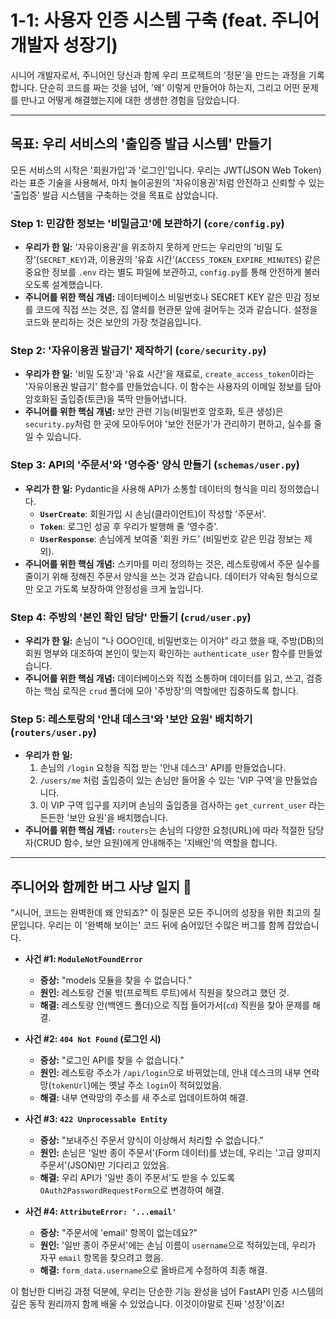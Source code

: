 # 1-1: 사용자 인증 시스템 구축 (feat. 주니어 개발자 성장기)

시니어 개발자로서, 주니어인 당신과 함께 우리 프로젝트의 '정문'을 만드는 과정을 기록합니다. 단순히 코드를 짜는 것을 넘어, '왜' 이렇게 만들어야 하는지, 그리고 어떤 문제를 만나고 어떻게 해결했는지에 대한 생생한 경험을 담았습니다.

---

## 목표: 우리 서비스의 '출입증 발급 시스템' 만들기

모든 서비스의 시작은 '회원가입'과 '로그인'입니다. 우리는 JWT(JSON Web Token)라는 표준 기술을 사용해서, 마치 놀이공원의 '자유이용권'처럼 안전하고 신뢰할 수 있는 '출입증' 발급 시스템을 구축하는 것을 목표로 삼았습니다.

### Step 1: 민감한 정보는 '비밀금고'에 보관하기 (`core/config.py`)

- **우리가 한 일:** '자유이용권'을 위조하지 못하게 만드는 우리만의 '비밀 도장'(`SECRET_KEY`)과, 이용권의 '유효 시간'(`ACCESS_TOKEN_EXPIRE_MINUTES`) 같은 중요한 정보를 `.env` 라는 별도 파일에 보관하고, `config.py`를 통해 안전하게 불러오도록 설계했습니다.
- **주니어를 위한 핵심 개념:** 데이터베이스 비밀번호나 SECRET KEY 같은 민감 정보를 코드에 직접 쓰는 것은, 집 열쇠를 현관문 앞에 걸어두는 것과 같습니다. 설정을 코드와 분리하는 것은 보안의 가장 첫걸음입니다.

### Step 2: '자유이용권 발급기' 제작하기 (`core/security.py`)

- **우리가 한 일:** '비밀 도장'과 '유효 시간'을 재료로, `create_access_token`이라는 '자유이용권 발급기' 함수를 만들었습니다. 이 함수는 사용자의 이메일 정보를 담아 암호화된 출입증(토큰)을 뚝딱 만들어냅니다.
- **주니어를 위한 핵심 개념:** 보안 관련 기능(비밀번호 암호화, 토큰 생성)은 `security.py`처럼 한 곳에 모아두어야 '보안 전문가'가 관리하기 편하고, 실수를 줄일 수 있습니다.

### Step 3: API의 '주문서'와 '영수증' 양식 만들기 (`schemas/user.py`)

- **우리가 한 일:** Pydantic을 사용해 API가 소통할 데이터의 형식을 미리 정의했습니다.
    - **`UserCreate`**: 회원가입 시 손님(클라이언트)이 작성할 '주문서'.
    - **`Token`**: 로그인 성공 후 우리가 발행해 줄 '영수증'.
    - **`UserResponse`**: 손님에게 보여줄 '회원 카드' (비밀번호 같은 민감 정보는 제외).
- **주니어를 위한 핵심 개념:** 스키마를 미리 정의하는 것은, 레스토랑에서 주문 실수를 줄이기 위해 정해진 주문서 양식을 쓰는 것과 같습니다. 데이터가 약속된 형식으로만 오고 가도록 보장하여 안정성을 크게 높입니다.

### Step 4: 주방의 '본인 확인 담당' 만들기 (`crud/user.py`)

- **우리가 한 일:** 손님이 "나 OOO인데, 비밀번호는 이거야" 라고 했을 때, 주방(DB)의 회원 명부와 대조하여 본인이 맞는지 확인하는 `authenticate_user` 함수를 만들었습니다.
- **주니어를 위한 핵심 개념:** 데이터베이스와 직접 소통하며 데이터를 읽고, 쓰고, 검증하는 핵심 로직은 `crud` 폴더에 모아 '주방장'의 역할에만 집중하도록 합니다.

### Step 5: 레스토랑의 '안내 데스크'와 '보안 요원' 배치하기 (`routers/user.py`)

- **우리가 한 일:**
    1.  손님의 `/login` 요청을 직접 받는 '안내 데스크' API를 만들었습니다.
    2.  `/users/me` 처럼 출입증이 있는 손님만 들어올 수 있는 'VIP 구역'을 만들었습니다.
    3.  이 VIP 구역 입구를 지키며 손님의 출입증을 검사하는 `get_current_user` 라는 든든한 '보안 요원'을 배치했습니다.
- **주니어를 위한 핵심 개념:** `routers`는 손님의 다양한 요청(URL)에 따라 적절한 담당자(CRUD 함수, 보안 요원)에게 안내해주는 '지배인'의 역할을 합니다.

---

## 주니어와 함께한 버그 사냥 일지 🐾

"시니어, 코드는 완벽한데 왜 안되죠?" 이 질문은 모든 주니어의 성장을 위한 최고의 질문입니다. 우리는 이 '완벽해 보이는' 코드 뒤에 숨어있던 수많은 버그를 함께 잡았습니다.

- **사건 #1: `ModuleNotFoundError`**
    - **증상:** "models 모듈을 찾을 수 없습니다."
    - **원인:** 레스토랑 건물 밖(프로젝트 루트)에서 직원을 찾으려고 했던 것.
    - **해결:** 레스토랑 안(백엔드 폴더)으로 직접 들어가서(`cd`) 직원을 찾아 문제를 해결.

- **사건 #2: `404 Not Found` (로그인 시)**
    - **증상:** "로그인 API를 찾을 수 없습니다."
    - **원인:** 레스토랑 주소가 `/api/login`으로 바뀌었는데, 안내 데스크의 내부 연락망(`tokenUrl`)에는 옛날 주소 `login`이 적혀있었음.
    - **해결:** 내부 연락망의 주소를 새 주소로 업데이트하여 해결.

- **사건 #3: `422 Unprocessable Entity`**
    - **증상:** "보내주신 주문서 양식이 이상해서 처리할 수 없습니다."
    - **원인:** 손님은 '일반 종이 주문서'(Form 데이터)를 냈는데, 우리는 '고급 양피지 주문서'(JSON)만 기다리고 있었음.
    - **해결:** 우리 API가 '일반 종이 주문서'도 받을 수 있도록 `OAuth2PasswordRequestForm`으로 변경하여 해결.

- **사건 #4: `AttributeError: '...email'`**
    - **증상:** "주문서에 'email' 항목이 없는데요?"
    - **원인:** '일반 종이 주문서'에는 손님 이름이 `username`으로 적혀있는데, 우리가 자꾸 `email` 항목을 찾으려고 했음.
    - **해결:** `form_data.username`으로 올바르게 수정하여 최종 해결.

이 험난한 디버깅 과정 덕분에, 우리는 단순한 기능 완성을 넘어 FastAPI 인증 시스템의 깊은 동작 원리까지 함께 배울 수 있었습니다. 이것이야말로 진짜 '성장'이죠!
